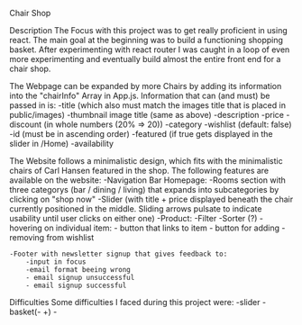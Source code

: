 Chair Shop

Description
The Focus with this project was to get really proficient in using react. The main goal at the beginning was to build a functioning shopping basket. After experimenting with react router I was caught in a loop of even more experimenting and eventually build almost the entire front end for a chair shop.

The Webpage can be expanded by more Chairs by adding its information into the "chairInfo" Array in App.js. Information that can (and must) be passed in is:
    -title (which also must match the images title that is placed in public/images)
    -thumbnail image title (same as above)
    -description
    -price
    -discount (in whole numbers (20% => 20))
    -category
    -wishlist (default: false)
    -id (must be in ascending order)
    -featured (if true gets displayed in the slider in /Home)
    -availability

The Website follows a minimalistic design, which fits with the minimalistic chairs of Carl Hansen featured in the shop.
The following features are available on the website:
    -Navigation Bar
    Homepage:
        -Rooms section with three categorys (bar / dining / living) that expands into subcategories by clicking on "shop now"
        -Slider (with title + price displayed beneath the chair currently positioned in the middle. Sliding arrows pulsate to indicate usability until user clicks on either one)
    -Product:
        -Filter
        -Sorter (?)
        -hovering on individual item: 
            - button that links to item
            - button for adding 
            - removing from wishlist
        
    -Footer with newsletter signup that gives feedback to: 
        -input in focus 
        -email format beeing wrong 
        - email signup unsuccessful 
        - email signup successful


Difficulties
Some difficulties I faced during this project were:
    -slider
    -basket(- +)
    -